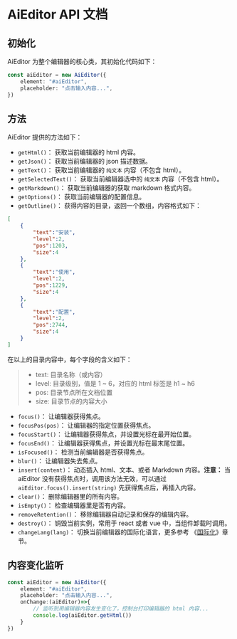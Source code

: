 # AiEditor API 文档

## 初始化

AiEditor 为整个编辑器的核心类，其初始化代码如下：

```typescript
const aiEditor = new AiEditor({
    element: "#aiEditor",
    placeholder: "点击输入内容...",
})
```

## 方法

AiEditor 提供的方法如下：

- `getHtml()`： 获取当前编辑器的 html 内容。
- `getJson()`： 获取当前编辑器的 json 描述数据。
- `getText()`： 获取当前编辑器的 `纯文本` 内容（不包含 html）。
- `getSelectedText()`： 获取当前编辑器选中的 `纯文本` 内容（不包含 html）。
- `getMarkdown()`： 获取当前编辑器的获取 markdown 格式内容。
- `getOptions()`： 获取当前编辑器的配置信息。
- `getOutline()`： 获得内容的目录，返回一个数组，内容格式如下：

```json
[
    {
        "text":"安装",
        "level":2,
        "pos":1203,
        "size":4
    },
    {
        "text":"使用",
        "level":2,
        "pos":1229,
        "size":4
    },
    {
        "text":"配置",
        "level":2,
        "pos":2744,
        "size":4
    }
]
```
在以上的目录内容中，每个字段的含义如下：
> - text: 目录名称（或内容）
> - level: 目录级别，值是 1 ~ 6，对应的 html 标签是 h1 ~ h6 
> - pos: 目录节点所在文档位置
> - size: 目录节点的内容大小

- `focus()`： 让编辑器获得焦点。
- `focusPos(pos)`： 让编辑器的指定位置获得焦点。
- `focusStart()`： 让编辑器获得焦点，并设置光标在最开始位置。
- `focusEnd()`： 让编辑器获得焦点，并设置光标在最末尾位置。
- `isFocused()`： 检测当前编辑器是否获得焦点。
- `blur()`： 让编辑器失去焦点。
- `insert(content)`： 动态插入 html、文本、或者 Markdown 内容。**注意：** 当 aiEditor 没有获得焦点时，调用该方法无效，可以通过 `aiEditor.focus().insert(string)` 先获得焦点后，再插入内容。
- `clear()`： 删除编辑器里的所有内容。
- `isEmpty()`： 检查编辑器里是否有内容。
- `removeRetention()`： 移除编辑器自动记录和保存的编辑内容。
- `destroy()`： 销毁当前实例，常用于 react 或者 vue 中，当组件卸载时调用。
- `changeLang(lang)`： 切换当前编辑器的国际化语言，更多参考 《[国际化](../config/i18n.md)》章节。


## 内容变化监听

```typescript
const aiEditor = new AiEditor({
    element: "#aiEditor",
    placeholder: "点击输入内容...",
    onChange:(aiEditor)=>{
        // 监听到用编辑器内容发生变化了，控制台打印编辑器的 html 内容...
        console.log(aiEditor.getHtml())
    }
})
```